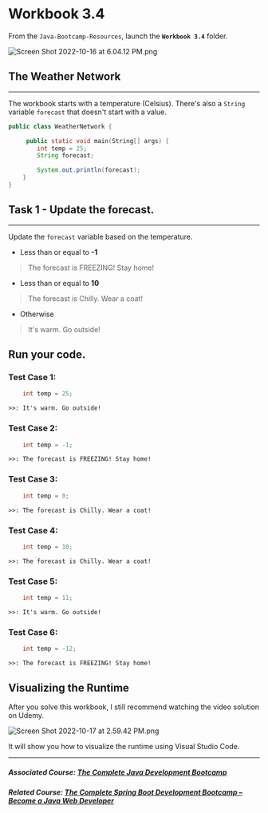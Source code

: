 # Workbook 3.4

From the `Java-Bootcamp-Resources`, launch the **`Workbook 3.4`** folder.

![Screen Shot 2022-10-16 at 6.04.12 PM.png](https://firebasestorage.googleapis.com/v0/b/learnthepart-75aed.appspot.com/o/images%2F03335aa5-a392-430b-9399-f030b8646e8b?alt=media&token=cbc9bc6e-bab5-4cdd-b6c0-7761dc8764c1)

## The Weather Network
-------------------

The workbook starts with a temperature (Celsius). There's also a `String` variable `forecast` that doesn't start with a value.

```java
public class WeatherNetwork {

     public static void main﻿(﻿String[] args﻿) {
        int temp = 25﻿;
        String forecast;

        System.out.println(forecast);
    }
}
```

## Task 1 - Update the forecast.
-----------------------------

Update the `forecast` variable based on the temperature.

-   Less than or equal to **-1**

> The forecast is FREEZING! Stay home!

-   Less than or equal to **10** 

> The forecast is Chilly. Wear a coat!

-   Otherwise

> It's warm. Go outside!

## Run your code.

### Test Case 1:
```java
    int temp = 25﻿;
```
`>>: It's warm. Go outside!`

### Test Case 2:
```java
    int temp = -1;
```
`>>: The forecast is FREEZING! Stay home!`

### Test Case 3:
```java
    int temp = 0;
```
`>>: The forecast is Chilly. Wear a coat!`

### Test Case 4:
```java
    int temp = 10;
```
`>>: The forecast is Chilly. Wear a coat!`


### Test Case 5:
```java
    int temp = 11;
```
`>>: It's warm. Go outside!`


### Test Case 6:
```java
    int temp = -12;
```
`>>: The forecast is FREEZING! Stay home!`

## Visualizing the Runtime

After you solve this workbook, I still recommend watching the video solution on Udemy.

![Screen Shot 2022-10-17 at 2.59.42 PM.png](https://firebasestorage.googleapis.com/v0/b/learnthepart-75aed.appspot.com/o/images%2Ff102b494-aa2f-4c62-a8d6-12899bb64768?alt=media&token=da6b1365-05c5-453d-922f-769722922160)

It will show you how to visualize the runtime using Visual Studio Code.

----------

##### Associated Course: [The Complete Java Development Bootcamp](https://udemy-redirect-app.herokuapp.com/java)
##### Related Course: [The Complete Spring Boot Development Bootcamp – Become a Java Web Developer](https://udemy-redirect-app.herokuapp.com/spring)